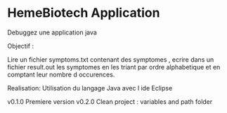 # HemeBiotech Application

Debuggez une application java 

Objectif :

Lire un fichier symptoms.txt contenant des symptomes , ecrire dans un fichier result.out les symptomes en les triant par ordre alphabetique et en comptant leur nombre d occurences.


Realisation:
Utilisation du langage Java avec l ide Eclipse


v0.1.0 Premiere version
v0.2.0 Clean project : variables and path folder